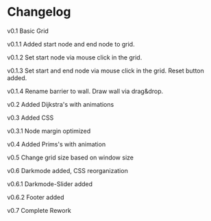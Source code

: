 # Changelog

v0.1    Basic Grid

v0.1.1  Added start node and end node to grid. 

v0.1.2  Set start node via mouse click in the grid.

v0.1.3  Set start and end node via mouse click in the grid. Reset button added.

v0.1.4  Rename barrier to wall. Draw wall via drag&drop.

v0.2    Added Dijkstra's with animations

v0.3    Added CSS

v0.3.1  Node margin optimized

v0.4    Added Prims's with animation

v0.5    Change grid size based on window size

v0.6    Darkmode added, CSS reorganization

v0.6.1  Darkmode-Slider added

v0.6.2  Footer added

v0.7    Complete Rework
